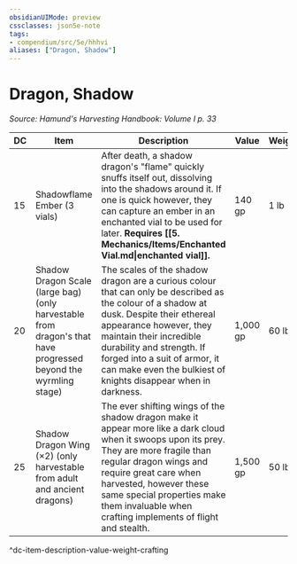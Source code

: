 ```yaml
---
obsidianUIMode: preview
cssclasses: json5e-note
tags:
- compendium/src/5e/hhhvi
aliases: ["Dragon, Shadow"]
---
```

# Dragon, Shadow
*Source: Hamund's Harvesting Handbook: Volume I p. 33* 

| DC | Item | Description | Value | Weight | Crafting |
|----|------|-------------|-------|--------|----------|
| 15 | Shadowflame Ember (3 vials) | After death, a shadow dragon's "flame" quickly snuffs itself out, dissolving into the shadows around it. If one is quick however, they can capture an ember in an enchanted vial to be used for later. **Requires [[5. Mechanics/Items/Enchanted Vial.md\|enchanted vial]].** | 140 gp | 1 lb | [[5. Mechanics/Items/Shadowflame Oil.md\|Shadowflame Oil]] |
| 20 | Shadow Dragon Scale (large bag) (only harvestable from dragon's that have progressed beyond the wyrmling stage) | The scales of the shadow dragon are a curious colour that can only be described as the colour of a shadow at dusk. Despite their ethereal appearance however, they maintain their incredible durability and strength. If forged into a suit of armor, it can make even the bulkiest of knights disappear when in darkness. | 1,000 gp | 60 lb | [[5. Mechanics/Items/Dusk Armor.md\|Dusk Armor]] |
| 25 | Shadow Dragon Wing (×2) (only harvestable from adult and ancient dragons) | The ever shifting wings of the shadow dragon make it appear more like a dark cloud when it swoops upon its prey. They are more fragile than regular dragon wings and require great care when harvested, however these same special properties make them invaluable when crafting implements of flight and stealth. | 1,500 gp | 50 lb | [[5. Mechanics/Items/Shadow Wing Cape.md\|Shadow Wing Cape]] |
^dc-item-description-value-weight-crafting